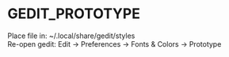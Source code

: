 # GEDIT_PROTOTYPE
Place file in: ~/.local/share/gedit/styles <br> 
Re-open gedit: Edit -> Preferences -> Fonts & Colors -> Prototype
